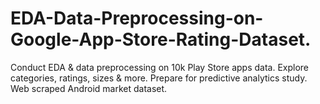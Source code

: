 # EDA-Data-Preprocessing-on-Google-App-Store-Rating-Dataset.
Conduct EDA &amp; data preprocessing on 10k Play Store apps data. Explore categories, ratings, sizes &amp; more. Prepare for predictive analytics study. Web scraped Android market dataset.
